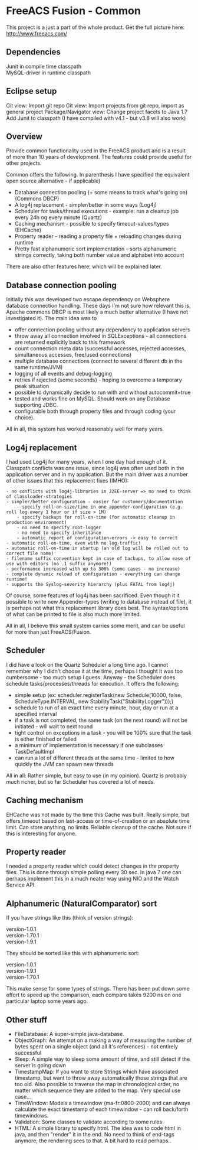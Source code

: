 FreeACS Fusion - Common
=======================
This project is a just a part of the whole product. Get the full picture here: 
http://www.freeacs.com/

Dependencies
------------
Junit in compile time classpath  
MySQL-driver in runtime classpath 

Eclipse setup
-------------
Git view: Import git repo
Git view: Import projects from git repo, import as general project
Package/Navigator view: Change project facets to Java 1.7
Add Junit to classpath (I have compiled with v4.1 - but v3.8 will also work)

Overview
--------
Provide common functionality used in the FreeACS product and is a result of more than 10 years of development. The features could provide useful for other projects. 

Common offers the following. In parenthesis I have specified the equivalent open source alternative - if applicable)

* Database connection pooling (+ some means to track what's going on) (Commons DBCP)
* A log4j replacement - simpler/better in some ways (Log4j)
* Scheduler for tasks/thread executions - example: run a cleanup job every 24h og every minute (Quartz)
* Caching mechanism - possible to specify timeout-values/types (EHCache)
* Property reader - reading a property file + reloading changes during runtime
* Pretty fast alphanumeric sort implementation - sorts alphanumeric strings correctly, taking both number value and alphabet into account

There are also other features here, which will be explained later.

Database connection pooling
---------------------------
Initially this was developed two escape dependency on Websphere database connection handling. These days I'm not sure how relevant this is, Apache commons DBCP is most likely a much better alternative (I have not investigated it). The main idea was to

- offer connection pooling without any dependency to application servers
- throw away all connection involved in SQLExceptions - all connections are returned explicitly back to this framework
- count connection meta data (successful accesses, rejected accesses, simultaneous accesses, free/used connections)
- multiple database connections (connect to several different db in the same runtime/JVM) 
- logging of all events and debug-logging 
- retries if rejected (some seconds) - hoping to overcome a temporary peak situation
- possible to dynamically decide to run with and without autocommit=true 
- tested and works fine on MySQL. Should work on any Database supporting JDBC.
- configurable both through property files and through coding (your choice).

All in all, this system has worked reasonably well for many years.

Log4j replacement
-----------------
I had used Log4j for many years, when I one day had enough of it. Classpath conflicts was one issue, since log4j was often used both in the application server and in my application. But the main driver was a number of other issues that this replacement fixes (IMHO):

	- no conflicts with log4j-libraries in J2EE-server => no need to think of classloader-strategies
	- simpler/better configuration - easier for customers/documentation
		- specify roll-on-size/time in one appender-configuration (e.g. roll log every 1 hour or if size > 1M)
		- specify backups for roll-on-time (for automatic cleanup in production environment)
		- no need to specify root-logger
		- no need to specify inheritance
		- automatic report of configuration-errors -> easy to correct
	- automatic roll-on-time, even with no log-traffic!
	- automatic roll-on-time in startup (an old log will be rolled out to correct file name)
	- filename suffix convention kept in case of backups, to allow ease of use with editors (no .1 suffix anymore!)  
	- performance increased with up to 300% (some cases - no increase) 
	- complete dynamic reload of configuration - everything can change runtime!
	- supports the Syslog-severity hierarchy (plus FATAL from log4j)

Of course, some features of log4j has been sacrificed. Even though it it possible to write new Appender-types (writing to 
database instead of file), it is perhaps not what this replacement library does best. The syntax/options of what can be printed
to file is also much more limited.

All in all, I believe this small system carries some merit, and can be useful for more than just FreeACS/Fusion.

Scheduler
---------
I did have a look on the Quartz Scheduler a long time ago. I cannot remember why I didn't choose it at the time, perhaps I thought it was too cumbersome - too much setup I guess. Anyway - the Scheduler does schedule tasks/processes/threads for execution. It offers the following:

- simple setup (ex: scheduler.registerTask(new Schedule(10000, false, ScheduleType.INTERVAL, new StabilityTask("StabilityLogger")));)
- schedule to run of an exact time every minute, hour, day or run at a specified interval
- if a task is not completed, the same task (on the next round) will not be initiated - will wait to next round
- tight control on exceptions in a task - you will be 100% sure that the task is either finished or failed
- a minimum of implementation is necessary if one subclasses TaskDefaultImpl
- can run a lot of different threads at the same time - limited to how quickly the JVM can spawn new threads

All in all: Rather simple, but easy to use (in my opinion). Quartz is probably much richer, but so far Scheduler has covered a lot of needs.

Caching mechanism
-----------------
EHCache was not made by the time this Cache was built. Really simple, but offers timeout based on last-access or time-of-creation or an absolute time limit. Can store anything, no limits. Reliable cleanup of the cache. Not sure if this is interesting for anyone.

Property reader
---------------
I needed a property reader which could detect changes in the property files. This is done through simple polling every 30 sec. In java 7 one can perhaps
implement this in a much neater way using NIO and the Watch Service API. 

Alphanumeric (NaturalComparator) sort
-----------------
If you have strings like this (think of version strings):

version-1.0.1  
version-1.70.1  
version-1.9.1

They should be sorted like this with alphanumeric sort:

version-1.0.1  
version-1.9.1  
version-1.70.1

This make sense for some types of strings. There has been put down some effort to speed up the comparison, each compare takes 9200 ns on one particular laptop some years ago.

Other stuff
-----------
* FileDatabase: A super-simple java-database. 
* ObjectGraph: An attempt on a making a way of measuring the number of bytes spent on a single object (and all it's references) - not entirely successful
* Sleep: A simple way to sleep some amount of time, and still detect if the server is going down
* TimestampMap: If you want to store Strings which have associated timestamp, but want to throw away automatically those strings that are too old. Also possible to traverse the map in chronological order, no matter which sequence they are added to the map. Very special use case...
* TimeWindow: Models a timewindow (ma-fr:0800-2000) and can always calculate the exact timestamp of each timewindow - can roll back/forth timewindows.
* Validation: Some classes to validate according to some rules
* HTML: A simple library to specify html. The idea was to code html in java, and then "render" it in the end. No need to think of end-tags anymore, the rendering sees to that. A bit hard to read perhaps..




	




